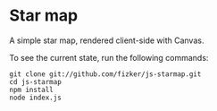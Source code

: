 Star map
========

A simple star map, rendered client-side with Canvas.

To see the current state, run the following commands:

    git clone git://github.com/fizker/js-starmap.git
    cd js-starmap
    npm install
    node index.js

